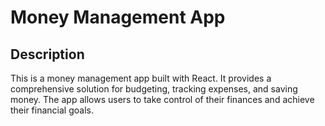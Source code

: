 # Money Management App

## Description
This is a money management app built with React. It provides a comprehensive solution for budgeting, tracking expenses, and saving money. The app allows users to take control of their finances and achieve their financial goals.
